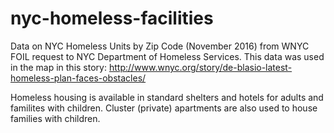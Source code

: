 # nyc-homeless-facilities
Data on NYC Homeless Units by Zip Code (November 2016)
from WNYC FOIL request to NYC Department of Homeless Services. This data was used in the map in this story: 
http://www.wnyc.org/story/de-blasio-latest-homeless-plan-faces-obstacles/

Homeless housing is available in standard shelters and hotels for adults and familites with children. Cluster (private) apartments are also used to house families with children. 
